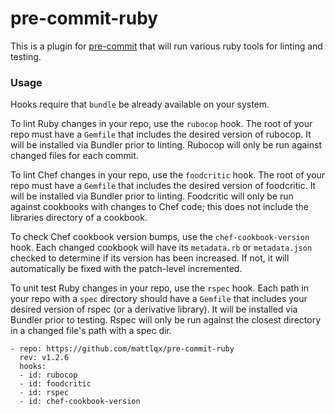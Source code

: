 # pre-commit-ruby

This is a plugin for [pre-commit](https://pre-commit.com) that will run various ruby tools for linting and testing.

### Usage

Hooks require that `bundle` be already available on your system.

To lint Ruby changes in your repo, use the `rubocop` hook. The root of your repo must have a `Gemfile` that includes the desired version of rubocop. It will be installed via Bundler prior to linting. Rubocop will only be run against changed files for each commit.

To lint Chef changes in your repo, use the `foodcritic` hook. The root of your repo must have a `Gemfile` that includes the desired version of foodcritic. It will be installed via Bundler prior to linting. Foodcritic will only be run against cookbooks with changes to Chef code; this does not include the libraries directory of a cookbook.

To check Chef cookbook version bumps, use the `chef-cookbook-version` hook. Each changed cookbook will have its `metadata.rb` or `metadata.json` checked to determine if its version has been increased. If not, it will automatically be fixed with the patch-level incremented.

To unit test Ruby changes in your repo, use the `rspec` hook. Each path in your repo with a `spec` directory should have a `Gemfile` that includes your desired version of rspec (or a derivative library). It will be installed via Bundler prior to testing. Rspec will only be run against the closest directory in a changed file's path with a spec dir.

    - repo: https://github.com/mattlqx/pre-commit-ruby
      rev: v1.2.6
      hooks:
      - id: rubocop
      - id: foodcritic
      - id: rspec
      - id: chef-cookbook-version
